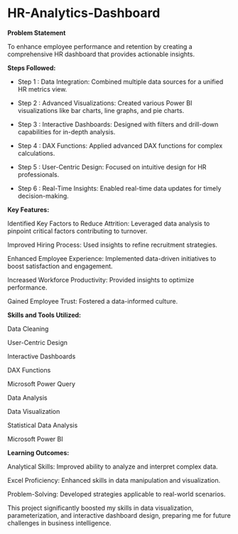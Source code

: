 # HR-Analytics-Dashboard

**Problem Statement**

To enhance employee performance and retention by creating a comprehensive HR dashboard that provides actionable insights.

**Steps Followed:**

- Step 1 : Data Integration: Combined multiple data sources for a unified HR metrics view.

- Step 2 : Advanced Visualizations: Created various Power BI visualizations like bar charts, line graphs, and pie charts.

- Step 3 : Interactive Dashboards: Designed with filters and drill-down capabilities for in-depth analysis.

- Step 4 : DAX Functions: Applied advanced DAX functions for complex calculations.

- Step 5 : User-Centric Design: Focused on intuitive design for HR professionals.

- Step 6 : Real-Time Insights: Enabled real-time data updates for timely decision-making.

**Key Features:**

Identified Key Factors to Reduce Attrition: Leveraged data analysis to pinpoint critical factors contributing to turnover.

Improved Hiring Process: Used insights to refine recruitment strategies.

Enhanced Employee Experience: Implemented data-driven initiatives to boost satisfaction and engagement.

Increased Workforce Productivity: Provided insights to optimize performance.

Gained Employee Trust: Fostered a data-informed culture.

**Skills and Tools Utilized:**

Data Cleaning

User-Centric Design

Interactive Dashboards

DAX Functions

Microsoft Power Query

Data Analysis

Data Visualization

Statistical Data Analysis

Microsoft Power BI

**Learning Outcomes:**

Analytical Skills: Improved ability to analyze and interpret complex data.

Excel Proficiency: Enhanced skills in data manipulation and visualization.

Problem-Solving: Developed strategies applicable to real-world scenarios.

This project significantly boosted my skills in data visualization, parameterization, and interactive dashboard design, preparing me for future challenges in business intelligence.
